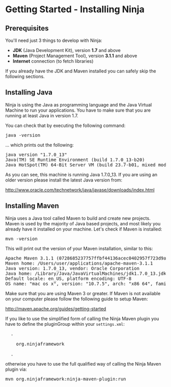 Getting Started - Installing Ninja
==================================

Prerequisites
-------------

You'll need just 3 things to develop with Ninja:

* **JDK**  (Java Development Kit), version **1.7** and above
* **Maven** (Project Management Tool), version **3.1.1** and above
* **Internet** connection (to fetch libraries)

If you already have the JDK and Maven installed you can safely skip the following sections.
 
Installing Java
---------------

Ninja is using the Java as programming language and the Java Virtual Machine
to run your applications. You have to make sure that you are running at least
Java in version 1.7.

You can check that by executing the following command:

<pre class="prettyprint">
java -version
</pre>

... which prints out the following:

<pre class="prettyprint">
java version "1.7.0_13"
Java(TM) SE Runtime Environment (build 1.7.0_13-b20)
Java HotSpot(TM) 64-Bit Server VM (build 23.7-b01, mixed mode)
</pre>

As you can see, this machine is running Java 1.7.0_13. If you are using an older
version please install the latest Java version from: 

http://www.oracle.com/technetwork/java/javase/downloads/index.html


Installing Maven
----------------

Ninja uses a Java tool called Maven to build and create new projects. 
Maven is used by the majority of Java based projects, and most likely you already
have it installed on your machine. Let's check if Maven is installed:

<pre class="prettyprint">
mvn -version
</pre>

This will print out the version of your Maven installation, similar to this:

<pre class="prettyprint">
Apache Maven 3.1.1 (0728685237757ffbf44136acec0402957f723d9a; 2013-09-17 17:22:22+0200)
Maven home: /Users/user/applications/apache-maven-3.1.1
Java version: 1.7.0_13, vendor: Oracle Corporation
Java home: /Library/Java/JavaVirtualMachines/jdk1.7.0_13.jdk/Contents/Home/jre
Default locale: en_US, platform encoding: UTF-8
OS name: "mac os x", version: "10.7.5", arch: "x86_64", family: "mac"
</pre>

Make sure that you are using Maven 3 or greater. 
If Maven is not available on your computer please follow the following guide to setup Maven:

http://maven.apache.org/guides/getting-started

If you like to use the simplified form of calling the Ninja Maven plugin you have to
define the pluginGroup within your <code>settings.xml</code>:

<pre class="prettyprint">
  .
  <pluginGroups>
    <pluginGroup>org.ninjaframework</pluginGroup>
  </pluginGroups>
  .
</pre>

otherwise you have to use the full qualified way of calling the Ninja Maven plugin via:

<pre class="prettyprint">
mvn org.ninjaframework:ninja-maven-plugin:run
</pre>
